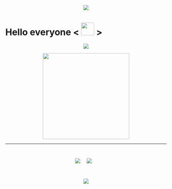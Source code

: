 <p align="center">
  <img src="https://capsule-render.vercel.app/api?type=waving&color=gradient&height=90"/>
</p>
<h1> Hello everyone < <img src = "https://raw.githubusercontent.com/MartinHeinz/MartinHeinz/master/wave.gif" width = 40> > </h1>
<p align='center'>
<img src="https://readme-typing-svg.herokuapp.com?color=%2336BCF7&size=25&center=true&vCenter=true&width=433&height=75&lines=I'm+Mohammad+Hossein+Khalili;Computer+Engineering+Student;Django+Developer;Web+Developer;%40mohammadkhalilii">
</p>
<p align='center'>
<img src="https://media.giphy.com/media/QvpqTCiEcwtvx6wwJK/giphy.gif" width="270" height="270" frameBorder="0" class="giphy-embed" allowFullScreen></img></p>
<hr>
<br>
<p align='center'>
<img src="https://komarev.com/ghpvc/?username=mohammadkhalilii">&nbsp;&nbsp;&nbsp;&nbsp;
<img src="https://img.shields.io/github/followers/mohammadkhalilii?style=social">&nbsp;&nbsp;&nbsp;&nbsp;
<!-- <img src="https://visitor-badge.glitch.me/badge?page_id=mohammadkhalilii.visitor-badge"> -->
</p>
<br>




<p align="center">
  <img src="https://capsule-render.vercel.app/api?type=waving&color=gradient&height=90&section=footer"/>
</p>
